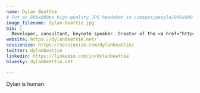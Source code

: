 ```yaml
---
name: Dylan Beattie
# Put an 800x800px high-quality JPG headshot in /images/people/800x800
image_filename: dylan-beattie.jpg
bio: |
  Developer, consultant, keynote speaker. Creator of the <a href="https://codewithrockstar.com/">Rockstar</a> programming language.
website: https://dylanbeattie.net/
sessionize: https://sessionize.com/dylanbeattie/
twitter: dylanbeattie
linkedin: https://linkedin.com/in/dylanbeattie
bluesky: dylanbeattie.net

---
```


Dylan is human.
